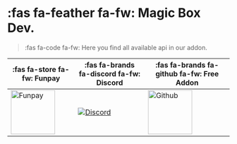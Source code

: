 # :fas fa-feather fa-fw: Magic Box Dev.

> :fas fa-code fa-fw: Here you find all available api in our addon.

<table>
<thead>
<tr>
<th><center><strong>:fas fa-store fa-fw: Funpay</strong></center></th>
<th><center><strong>:fas fa-brands fa-discord fa-fw: Discord</strong></center></th>
<th><center><strong>:fas fa-brands fa-github fa-fw: Free Addon</strong></center></th>
</tr>
</thead>
<tbody><tr>
<td><a href="https://funpay.com/users/350736/" target="_blank" rel="noopener"><img src="https://i.imgur.com/d1Ya6VL.jpeg" style="width: 100px; height: 100px;" alt="Funpay"></a></td>
<td><a href="https://discord.gg/EquwuPMhEt" target="_blank" rel="noopener"><img src="https://i.imgur.com/940lREE.png" data-origin="_media/download.png" alt="Discord"></a></td>
<td><a href="https://github.com/KayleMine/Magicbox-Community" target="_blank" rel="noopener"><img src="https://i.imgur.com/pE5GBIT.png" style="width: 100px; height: 100px;" data-origin="_media/download.png" alt="Github"></a></td>
</tr>
</tbody></table>